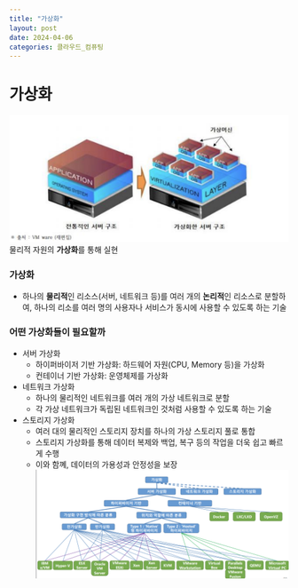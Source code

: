 ```yaml
---
title: "가상화"
layout: post
date: 2024-04-06
categories: 클라우드_컴퓨팅
---
```

# 가상화
![virtualization](/assets/cloudimg/virtualization2.png)
물리적 자원의 **가상화**를 통해 실현

### 가상화
- 하나의 **물리적**인 리소스(서버, 네트워크 등)를 여러 개의 **논리적**인 리소스로 분할하여, 하나의 리소를 여러 명의 사용자나 서비스가 동시에 사용할 수 있도록 하는 기술

### 어떤 가상화들이 필요할까
- 서버 가상화
    - 하이퍼바이저 기반 가상화: 하드웨어 자원(CPU, Memory 등)을 가상화
    - 컨테이너 기반 가상화: 운영체제를 가상화
- 네트워크 가상화
    - 하나의 물리적인 네트워크를 여러 개의 가상 네트워크로 분할
    - 각 가상 네트워크가 독립된 네트워크인 것처럼 사용할 수 있도록 하는 기술
- 스토리지 가상화
    - 여러 대의 물리적인 스토리지 장치를 하나의 가상 스토리지 풀로 통합
    - 스토리지 가상화를 통해 데이터 복제와 백업, 복구 등의 작업을 더욱 쉽고 빠르게 수행
    - 이와 함꼐, 데이터의 가용성과 안정성을 보장
![virtualization](/assets/cloudimg/virtualization3.png)

